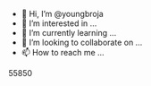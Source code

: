 - 👋 Hi, I’m @youngbroja
- 👀 I’m interested in ...
- 🌱 I’m currently learning ...
- 💞️ I’m looking to collaborate on ...
- 📫 How to reach me ...

<!---
youngbroja/youngbroja is a ✨ special ✨ repository because its `README.md` (this file) appears on your GitHub profile.
You can click the Preview link to take a look at your changes.
--->
55850

